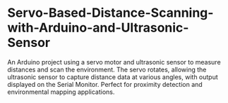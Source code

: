 # Servo-Based-Distance-Scanning-with-Arduino-and-Ultrasonic-Sensor
An Arduino project using a servo motor and ultrasonic sensor to measure distances and scan the environment. The servo rotates, allowing the ultrasonic sensor to capture distance data at various angles, with output displayed on the Serial Monitor. Perfect for proximity detection and environmental mapping applications.
